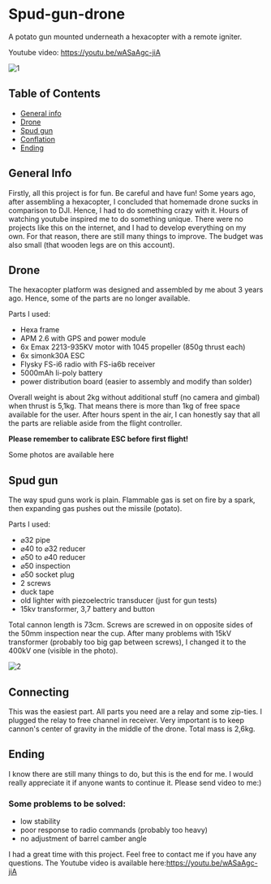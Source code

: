 
# Spud-gun-drone
A potato gun mounted underneath a hexacopter with a remote igniter.

Youtube video: https://youtu.be/wASaAgc-jiA

![1](/photos/badge.png)

## Table of Contents
* [General info](#general-info)
* [Drone](#drone)
* [Spud gun](#spud-gun)
* [Conflation](#conflation)
* [Ending](#ending)

## General Info
Firstly, all this project is for fun. Be careful and have fun!
Some years ago, after assembling a hexacopter, I concluded that homemade drone sucks in comparison to DJI. Hence, I had to do something crazy with it. Hours of watching youtube inspired me to do something unique. There were no projects like this on the internet, and I had to develop everything on my own. For that reason, there are still many things to improve. The budget was also small (that wooden legs are on this account). 

## Drone
The hexacopter platform was designed and assembled by me about 3 years ago. Hence, some of the parts are no longer available.

Parts I used:
- Hexa frame
- APM 2.6 with GPS and power module
- 6x Emax 2213-935KV motor with 1045 propeller (850g thrust each)
- 6x simonk30A ESC
- Flysky FS-i6 radio with FS-ia6b receiver
- 5000mAh li-poly battery
- power distribution board (easier to assembly and modify than solder)

Overall weight is about 2kg without additional stuff (no camera and gimbal) when thrust is 5,1kg. That means there is more than 1kg of free space available for the user.
After hours spent in the air, I can honestly say that all the parts are reliable aside from the flight controller. 

**Please remember to calibrate ESC before first flight!**

Some photos are available here

## Spud gun
The way spud guns work is plain. Flammable gas is set on fire by a spark, then expanding gas pushes out the missile (potato).

Parts I used:
- ⌀32 pipe
- ⌀40 to ⌀32 reducer
- ⌀50 to ⌀40 reducer
- ⌀50 inspection
- ⌀50 socket plug
- 2 screws 
- duck tape
- old lighter with piezoelectric transducer (just for gun tests)
- 15kv transformer, 3,7 battery and button

Total cannon length is 73cm. Screws are screwed in on opposite sides of the 50mm inspection near the cup. After many problems with 15kV transformer (probably too big gap between screws), I changed it to the 400kV one (visible in the photo).

![2](/photos/badge2.png)


## Connecting
This was the easiest part. All parts you need are a relay and some zip-ties. I plugged the relay to free channel in receiver. Very important is to keep cannon's center of gravity in the middle of the drone. Total mass is 2,6kg.

## Ending
I know there are still many things to do, but this is the end for me. I would really appreciate it if anyone wants to continue it. Please send video to me:)

### Some problems to be solved:
- low stability
- poor response to radio commands (probably too heavy)
- no adjustment of barrel camber angle


I had a great time with this project. Feel free to contact me if you have any questions.
The Youtube video is available here:https://youtu.be/wASaAgc-jiA

